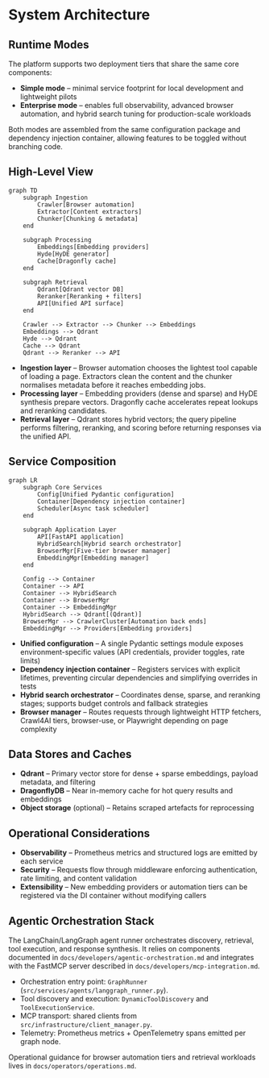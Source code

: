 # System Architecture

## Runtime Modes

The platform supports two deployment tiers that share the same core components:

- **Simple mode** – minimal service footprint for local development and lightweight pilots
- **Enterprise mode** – enables full observability, advanced browser automation, and hybrid search tuning for production-scale workloads

Both modes are assembled from the same configuration package and dependency injection container, allowing features to be toggled without branching code.

## High-Level View

```mermaid
graph TD
    subgraph Ingestion
        Crawler[Browser automation]
        Extractor[Content extractors]
        Chunker[Chunking & metadata]
    end

    subgraph Processing
        Embeddings[Embedding providers]
        Hyde[HyDE generator]
        Cache[Dragonfly cache]
    end

    subgraph Retrieval
        Qdrant[Qdrant vector DB]
        Reranker[Reranking + filters]
        API[Unified API surface]
    end

    Crawler --> Extractor --> Chunker --> Embeddings
    Embeddings --> Qdrant
    Hyde --> Qdrant
    Cache --> Qdrant
    Qdrant --> Reranker --> API
```

- **Ingestion layer** – Browser automation chooses the lightest tool capable of loading a page. Extractors clean the content and the chunker normalises metadata before it reaches embedding jobs.
- **Processing layer** – Embedding providers (dense and sparse) and HyDE synthesis prepare vectors. Dragonfly cache accelerates repeat lookups and reranking candidates.
- **Retrieval layer** – Qdrant stores hybrid vectors; the query pipeline performs filtering, reranking, and scoring before returning responses via the unified API.

## Service Composition

```mermaid
graph LR
    subgraph Core Services
        Config[Unified Pydantic configuration]
        Container[Dependency injection container]
        Scheduler[Async task scheduler]
    end

    subgraph Application Layer
        API[FastAPI application]
        HybridSearch[Hybrid search orchestrator]
        BrowserMgr[Five-tier browser manager]
        EmbeddingMgr[Embedding manager]
    end

    Config --> Container
    Container --> API
    Container --> HybridSearch
    Container --> BrowserMgr
    Container --> EmbeddingMgr
    HybridSearch --> Qdrant[(Qdrant)]
    BrowserMgr --> CrawlerCluster[Automation back ends]
    EmbeddingMgr --> Providers[Embedding providers]
```

- **Unified configuration** – A single Pydantic settings module exposes environment-specific values (API credentials, provider toggles, rate limits)
- **Dependency injection container** – Registers services with explicit lifetimes, preventing circular dependencies and simplifying overrides in tests
- **Hybrid search orchestrator** – Coordinates dense, sparse, and reranking stages; supports budget controls and fallback strategies
- **Browser manager** – Routes requests through lightweight HTTP fetchers, Crawl4AI tiers, browser-use, or Playwright depending on page complexity

## Data Stores and Caches

- **Qdrant** – Primary vector store for dense + sparse embeddings, payload metadata, and filtering
- **DragonflyDB** – Near in-memory cache for hot query results and embeddings
- **Object storage** (optional) – Retains scraped artefacts for reprocessing

## Operational Considerations

- **Observability** – Prometheus metrics and structured logs are emitted by each service
- **Security** – Requests flow through middleware enforcing authentication, rate limiting, and content validation
- **Extensibility** – New embedding providers or automation tiers can be registered via the DI container without modifying callers

## Agentic Orchestration Stack

The LangChain/LangGraph agent runner orchestrates discovery, retrieval, tool execution, and response synthesis. It relies on components documented in `docs/developers/agentic-orchestration.md` and integrates with the FastMCP server described in `docs/developers/mcp-integration.md`.

- Orchestration entry point: `GraphRunner` (`src/services/agents/langgraph_runner.py`).
- Tool discovery and execution: `DynamicToolDiscovery` and `ToolExecutionService`.
- MCP transport: shared clients from `src/infrastructure/client_manager.py`.
- Telemetry: Prometheus metrics + OpenTelemetry spans emitted per graph node.

Operational guidance for browser automation tiers and retrieval workloads lives in `docs/operators/operations.md`.
